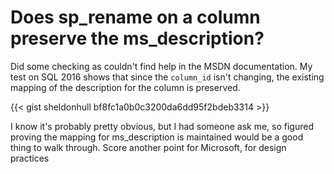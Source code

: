 # Does sp_rename on a column preserve the ms_description?


Did some checking as couldn&#39;t find help in the MSDN documentation. My test on SQL 2016 shows that since the `column_id` isn&#39;t changing, the existing mapping of the description for the column is preserved.

{{&lt; gist sheldonhull  bf8fc1a0b0c3200da6dd95f2bdeb3314 &gt;}}


I know it&#39;s probably pretty obvious, but I had someone ask me, so figured proving the mapping for ms_description is maintained would be a good thing to walk through. Score another point for Microsoft, for design practices

